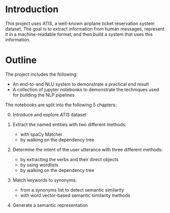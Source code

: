 # Introduction
This project uses ATIS, a well-known airplane ticket reservation system dataset. The goal is to extract information from human messages, represent it in a machine-readable format, and then build a system that uses this information.

# Outline
The project includes the following:
- An end-to-end NLU system to demonstrate a practical end result
- A collection of jupyter notebooks to demonstrate the techniques used for building the NLP pipelines

The notebooks are split into the following 5 chapters:

0. Introduce and explore ATIS dataset

1. Extract the named entities with two different methods:
    - with spaCy Matcher
    - by walking on the dependency tree

2. Determine the intent of the user utterance with three different methods:
    - by extracting the verbs and their direct objects
    - by using wordlists
    - by walking on the dependency tree

3. Match keywords to synonyms:
    - from a synonyms list to detect semantic similarity
    - with word vector-based semantic similarity methods

4. Generate a semantic representation
